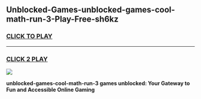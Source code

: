 
## Unblocked-Games-unblocked-games-cool-math-run-3-Play-Free-sh6kz
<h3>
<a href="https://premium76.site?title=unblocked-games-cool-math-run-3&ref=20A">CLICK TO PLAY</a></h3>
<hr>

<h3>
<a href="https://premium76.site?title=unblocked-games-cool-math-run-3&ref=20A">CLICK 2 PLAY</a>
  
</h3>

<a href="https://premium76.site?title=unblocked-games-cool-math-run-3&ref=20A"><img src="https://clearcache.store/games.png"></a>


**unblocked-games-cool-math-run-3 games unblocked: Your Gateway to Fun and Accessible Online Gaming**
